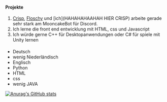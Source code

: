 #### Projekte
1. [Crisp](https://github.com/CrispiCas), [Floschy](https://github.com/flloschy) und [ich](HAHAHAHAAHAH HIER CRISP)  arbeite gerade sehr stark am MooncakeBot für Discord. 
2. Ich lerne die front end entwicklung mit HTML, css und Javascript
3. Ich würde gerne C++ für Desktopanwendungen oder C# für spiele mit Unity lernen
#### 
- Deutsch
- wenig Niederländisch
- Englisch
- Python
- HTML
- css
- wenig JAVA

[![Anurag's GitHub stats](https://github-readme-stats.vercel.app/api?username=DerSton)](https://github.com/anuraghazra/github-readme-stats) 
